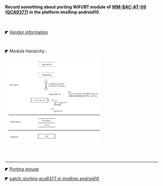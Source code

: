 #### Record something about porting WiFi/BT module of [WM-BAC-AT-09](https://www.usiglobal.com/en/products?id=9b06a423-d87b-4479-9df6-172d9763db70#description) ([QCA9377](https://www.qualcomm.com/products/qca9377)) in the platform imx8mp android10.


</br>


◤ [Vendor information](https://github.com/tingkts/Android-WiFi-BT/blob/main/vendor%20info.md)


</br>


◤ Module hierarchy :


&ensp; <img src="./assets/module%20hierachy.png" width="60%" height="60%" alt="module hierachy"/>


</br>
</br>


******
◤ [Porting minute](https://github.com/tingkts/Android-WiFi-BT/blob/main/porting%20minute%20of%20android.md)

◤ [patch: porting qca9377 in imx8mp android10](https://github.com/tingkts/Android-WiFi-BT/blob/main/assets/patch%20of%20qca9377%20in%20imx8mp%20android10/imx8mp-android-10.0.0_2.6.0.zip)
